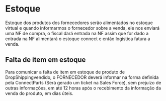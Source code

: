 # Estoque

Estoque dos produtos dos fornecedores serão alimentados no estoque virtual e quando informarmos o fornecedor sobre a venda, ele nos enviará uma NF de compra, o fiscal dará entrada na NF assim que for dado a entrada na NF alimentará o estoque connect e então logística fatura a venda.


## Falta de item em estoque 

Para comunicar a falta de item em estoque de produto de DropShippingvendido, o FORNECEDOR deverá informar na forma definida pela ConnectParts (Será gerado um ticket na Sales Force), sem prejuízo de outras informações, em até 12 horas após o recebimento da informação da venda do produto, em dias úteis.

